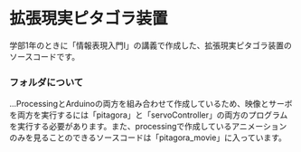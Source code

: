 # 拡張現実ピタゴラ装置
学部1年のときに「情報表現入門Ⅰ」の講義で作成した、拡張現実ピタゴラ装置のソースコードです。

### フォルダについて
...ProcessingとArduinoの両方を組み合わせて作成しているため、映像とサーボを両方を実行するには「pitagora」と「servoController」の両方のプログラムを実行する必要があります。また、processingで作成しているアニメーションのみを見ることのできるソースコードは「pitagora_movie」に入っています。
